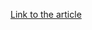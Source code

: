 [Link to the article](https://blog.cloudflare.com/vulnerability-transparency-strengthening-security-through-responsible/)
